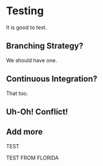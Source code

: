 # Testing

It is good to test.

## Branching Strategy?

We should have one.

## Continuous Integration?

That too.

## Uh-Oh! Conflict!

## Add more

TEST

TEST FROM FLORIDA
